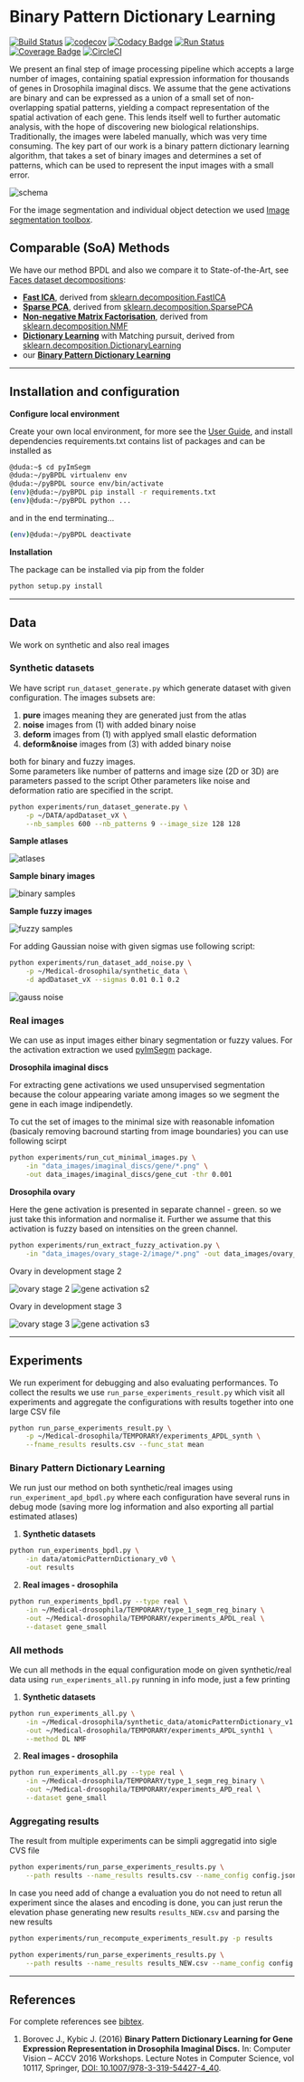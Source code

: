 # Binary Pattern Dictionary Learning

[![Build Status](https://travis-ci.com/Borda/pyBPDL.svg?token=HksCAm7DV2pJNEbsGJH2&branch=master)](https://travis-ci.com/Borda/pyBPDL)
[![codecov](https://codecov.io/gh/Borda/pyBPDL/branch/master/graph/badge.svg?token=Bgklw7uaB0)](https://codecov.io/gh/Borda/pyBPDL)
[![Codacy Badge](https://api.codacy.com/project/badge/Grade/7ce87861fee146098512564f423cc7b1)](https://www.codacy.com?utm_source=github.com&amp;utm_medium=referral&amp;utm_content=Borda/pyBPDL&amp;utm_campaign=Badge_Grade)
[![Run Status](https://api.shippable.com/projects/5937c15c3e246207003bc61b/badge?branch=master)](https://app.shippable.com/github/Borda/pyBPDL)
[![Coverage Badge](https://api.shippable.com/projects/5937c15c3e246207003bc61b/coverageBadge?branch=master)](https://app.shippable.com/github/Borda/pyBPDL)
[![CircleCI](https://circleci.com/gh/Borda/pyBPDL.svg?style=svg&circle-token=0b3f34bedf54747d32becd2f13cd0da71fef7548)](https://circleci.com/gh/Borda/pyBPDL)

We present an final step of image processing pipeline which accepts a large number of images, containing spatial expression information for thousands of genes in Drosophila imaginal discs. We assume that the gene activations are binary and can be expressed as a union of a small set of non-overlapping spatial patterns, yielding a compact representation of the spatial activation of each gene. This lends itself well to further automatic analysis, with the hope of discovering new biological relationships. Traditionally, the images were labeled manually, which was very time consuming. The key part of our work is a binary pattern dictionary learning algorithm, that takes a set of binary images and determines a set of patterns, which can be used to represent the input images with a small error.

![schema](figures/pipeline_schema.png)

For the image segmentation and individual object detection we used [Image segmentation toolbox](https://borda.github.io/pyImSegm/).

## Comparable (SoA) Methods

We have our method BPDL and also we compare it to State-of-the-Art, see [Faces dataset decompositions](http://scikit-learn.org/stable/auto_examples/decomposition/plot_faces_decomposition.html#example-decomposition-plot-faces-decomposition-py):
 
 * [**Fast ICA**](notebooks/method_FastICA.ipynb), derived from [sklearn.decomposition.FastICA](http://scikit-learn.org/stable/modules/generated/sklearn.decomposition.FastICA.html)
 * [**Sparse PCA**](notebooks/method_SparsePCA.ipynb), derived from [sklearn.decomposition.SparsePCA](http://scikit-learn.org/stable/modules/generated/sklearn.decomposition.SparsePCA.html)
 * [**Non-negative Matrix Factorisation**](notebooks/method_NMF.ipynb), derived from [sklearn.decomposition.NMF](http://scikit-learn.org/stable/modules/generated/sklearn.decomposition.NMF.html)
 * [**Dictionary Learning**](notebooks/method_DictiLearn.ipynb) with Matching pursuit, derived from [sklearn.decomposition.DictionaryLearning](http://scikit-learn.org/stable/modules/generated/sklearn.decomposition.DictionaryLearning.html)
 * our [**Binary Pattern Dictionary Learning**](notebooks/method_BPDL.ipynb)

---

## Installation and configuration

**Configure local environment**

Create your own local environment, for more see the [User Guide](https://pip.pypa.io/en/latest/user_guide.html), and install dependencies requirements.txt contains list of packages and can be installed as
```bash
@duda:~$ cd pyImSegm  
@duda:~/pyBPDL virtualenv env
@duda:~/pyBPDL source env/bin/activate  
(env)@duda:~/pyBPDL pip install -r requirements.txt  
(env)@duda:~/pyBPDL python ...
```
and in the end terminating...
```bash
(env)@duda:~/pyBPDL deactivate
```

**Installation**

The package can be installed via pip from the folder
```bash
python setup.py install
```

---

## Data

We work on synthetic and also real images

### Synthetic datasets
 
We have script `run_dataset_generate.py` which generate dataset with given configuration. The images subsets are:
  
  1. **pure** images meaning they are generated just from the atlas
  2. **noise** images from (1) with added binary noise
  3. **deform** images from (1) with applyed small elastic deformation
  4. **deform&noise** images from (3) with added binary noise
  
both for binary and fuzzy images.  
Some parameters like number of patterns and image size (2D or 3D) are parameters passed to the script
Other parameters like noise and deformation ratio are specified in the script.
  
```bash
python experiments/run_dataset_generate.py \
    -p ~/DATA/apdDataset_vX \
    --nb_samples 600 --nb_patterns 9 --image_size 128 128
```

**Sample atlases**

![atlases](figures/synth_atlases.png)

**Sample binary images**

![binary samples](figures/synth_samples_binary.png)

**Sample fuzzy images**

![fuzzy samples](figures/synth_samples_fuzzy.png)

For adding Gaussian noise with given sigmas use following script:
  
```bash
python experiments/run_dataset_add_noise.py \
    -p ~/Medical-drosophila/synthetic_data \
    -d apdDataset_vX --sigmas 0.01 0.1 0.2
```

![gauss noise](figures/synth_gauss-noise.png)

 
### Real images

We can use as input images either binary segmentation or fuzzy values.
For the activation extraction we used [pyImSegm](https://github.com/Borda/pyImSegm) package.

**Drosophila imaginal discs**

For extracting gene activations we used unsupervised segmentation because the colour appearing variate among images so we segment the gene in each image indipendetly.

<!-- 
![imaginal disk](data_images/imaginal_discs/image/insitu109365.png)
![segmentation](data_images/imaginal_discs/segm_rgb/insitu109365.png) 
![gene activation](data_images/imaginal_discs/gene/insitu109365.png) 
-->

To cut the set of images to the minimal size with reasonable infomation (basicaly removing bacround starting from image boundaries) you can use following scirpt

```bash
python experiments/run_cut_minimal_images.py \
    -in "data_images/imaginal_discs/gene/*.png" \
    -out data_images/imaginal_discs/gene_cut -thr 0.001
```


**Drosophila ovary**

Here the gene activation is presented in separate channel - green. so we just take this information and normalise it. Further we assume that this activation is fuzzy based on intensities on the green channel.

```bash
python experiments/run_extract_fuzzy_activation.py \
    -in "data_images/ovary_stage-2/image/*.png" -out data_images/ovary_stage-2/gene
```

Ovary in development stage 2

![ovary stage 2](data_images/ovary_stage-2/image/insitu5938.png)
![gene activation s2](data_images/ovary_stage-2/gene/insitu5938.png)

Ovary in development stage 3

![ovary stage 3](data_images/ovary_stage-3/image/insitu11033.png)
![gene activation s3](data_images/ovary_stage-3/gene/insitu11033.png)


---

## Experiments

We run experiment for debugging and also evaluating performances.
To collect the results we use `run_parse_experiments_result.py` which visit all experiments and aggregate the configurations with results together into one large CSV file

```bash
python run_parse_experiments_result.py \
    -p ~/Medical-drosophila/TEMPORARY/experiments_APDL_synth \
    --fname_results results.csv --func_stat mean
```

### Binary Pattern Dictionary Learning

We run just our method on both synthetic/real images using `run_experiment_apd_bpdl.py` where each configuration have several runs in debug mode 
 (saving more log information and also exporting all partial estimated atlases)
 
 1. **Synthetic datasets**
```bash
python run_experiments_bpdl.py \
    -in data/atomicPatternDictionary_v0 \
    -out results
```
 2. **Real images - drosophila**
```bash
python run_experiments_bpdl.py --type real \
    -in ~/Medical-drosophila/TEMPORARY/type_1_segm_reg_binary \
    -out ~/Medical-drosophila/TEMPORARY/experiments_APDL_real \
    --dataset gene_small
```

### All methods

We cun all methods in the equal configuration mode on given synthetic/real data using `run_experiments_all.py` running in info mode, just a few printing
 
 1. **Synthetic datasets**
```bash
python run_experiments_all.py \
    -in ~/Medical-drosophila/synthetic_data/atomicPatternDictionary_v1 \
    -out ~/Medical-drosophila/TEMPORARY/experiments_APDL_synth1 \
    --method DL NMF
```
 2. **Real images - drosophila**
```bash
python run_experiments_all.py --type real \
    -in ~/Medical-drosophila/TEMPORARY/type_1_segm_reg_binary \
    -out ~/Medical-drosophila/TEMPORARY/experiments_APD_real \
    --dataset gene_small
```


### Aggregating results

The result from multiple experiments can be simpli aggregatid into sigle CVS file

```bash
python experiments/run_parse_experiments_results.py \
    --path results --name_results results.csv --name_config config.json --func_stat none
```

In case you need add of change a evaluation you do not need to retun all experiment since the alases and encoding is done, you can just rerun the elevation phase generating new results `results_NEW.csv` and parsing the new results

```bash
python experiments/run_recompute_experiments_result.py -p results

python experiments/run_parse_experiments_results.py \
    --path results --name_results results_NEW.csv --name_config config.json --func_stat none
```

---

## References

For complete references see [bibtex](docs/references.bib).
1. Borovec J., Kybic J. (2016) **Binary Pattern Dictionary Learning for Gene Expression Representation in Drosophila Imaginal Discs.** In: Computer Vision – ACCV 2016 Workshops. Lecture Notes in Computer Science, vol 10117, Springer, [DOI: 10.1007/978-3-319-54427-4_40](http://doi.org/10.1007/978-3-319-54427-4_40).
